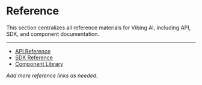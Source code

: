 # Reference

This section centralizes all reference materials for Vibing AI, including API, SDK, and component documentation.

---

- [API Reference](/api-reference/)
- [SDK Reference](/developer-guides/sdk-overview)
- [Component Library](/component-library/)

_Add more reference links as needed._ 